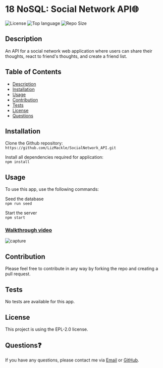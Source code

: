 # 18 NoSQL: Social Network API🌐
![License](https://img.shields.io/badge/License-EPL2.0-orange?style=for-the-badge&logo) ![Top language](https://img.shields.io/github/languages/top/lizmackle/socialnetwork_api?style=for-the-badge&logo) ![Repo Size](https://img.shields.io/github/repo-size/lizmackle/socialnetwork_api?color=red&style=for-the-badge)

## Description
An API for a social network web application where users can share their thoughts, react to friend's thoughts, and create a friend list.

## Table of Contents
  - [Description](#description)
  - [Installation](#installation)
  - [Usage](#usage)
  - [Contribution](#contribution)
  - [Tests](#tests)
  - [License](#license)
  - [Questions](#questions)

## Installation
Clone the Github repository:<br>
`https://github.com/LizMackle/SocialNetwork_API.git`

Install all dependencies required for application:<br>
`npm install` 
  
## Usage
To use this app, use the following commands:

Seed the database<br>
`npm run seed`

Start the server<br>
`npm start`
  
### [Walkthrough video](https://drive.google.com/file/d/1GycR8U05aQFQBRG2_XhddsU9GVjQ48op/view)
![capture](https://user-images.githubusercontent.com/93589073/165720071-920ad965-6021-4d25-9a4f-7c7d870c57db.png)

## Contribution
Please feel free to contribute in any way by forking the repo and creating a pull request.

## Tests
No tests are available for this app.

## License
This project is using the EPL-2.0 license.

## Questions❓
If you have any questions, please contact me via [Email](mailto:liz.mackle@outlook.com) or [GitHub](https://github.com/LizMackle).



